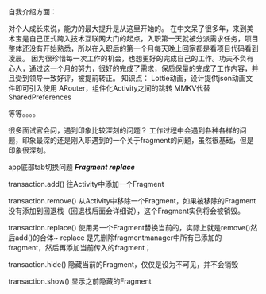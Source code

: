 自我介绍方面：

对个人成长来说，能力的最大提升是从这里开始的。
在中文呆了很多年，来到美术宝是自己正式跨入技术互联网大门的起点，入职第一天就被分派需求任务，项目整体还没有开始熟悉，所以在入职后的第一个月每天晚上回家都是看项目代码看到凌晨。
因为很珍惜每一次工作的机会，也想更好的完成自己的工作。功夫不负有心人，通过这一个月的努力，很好的完成了需求，保质保量的完成了工作内容，并且受到领导一致好评，被提前转正。
知识点：
  Lottie动画，设计提供json动画文件即可引入使用
  ARouter，组件化Activity之间的跳转
  MMKV代替SharedPreferences
  
  等等。。。。

很多面试官会问，遇到印象比较深刻的问题？
工作过程中会遇到各种各样的问题，印象最深的还是刚入职遇到的一个关于fragment的问题，虽然很基础，但是印象很深刻。


app底部tab切换问题
***Fragment replace***

transaction.add() 
往Activity中添加一个Fragment

transaction.remove() 
从Activity中移除一个Fragment，如果被移除的Fragment没有添加到回退栈（回退栈后面会详细说），这个Fragment实例将会被销毁。

transaction.replace()
使用另一个Fragment替换当前的，实际上就是remove()然后add()的合体~
replace 是先删除fragmentmanager中所有已添加的fragment，然后再添加当前传入的fragment；

transaction.hide()
隐藏当前的Fragment，仅仅是设为不可见，并不会销毁

transaction.show()
显示之前隐藏的Fragment
